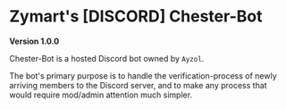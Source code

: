 # Zymart's [DISCORD] Chester-Bot

**Version 1.0.0**

Chester-Bot is a hosted Discord bot owned by `Ayzol`.

The bot's primary purpose is to handle the verification-process of newly arriving members to the Discord server, and to make any process that would require mod/admin attention much simpler.
